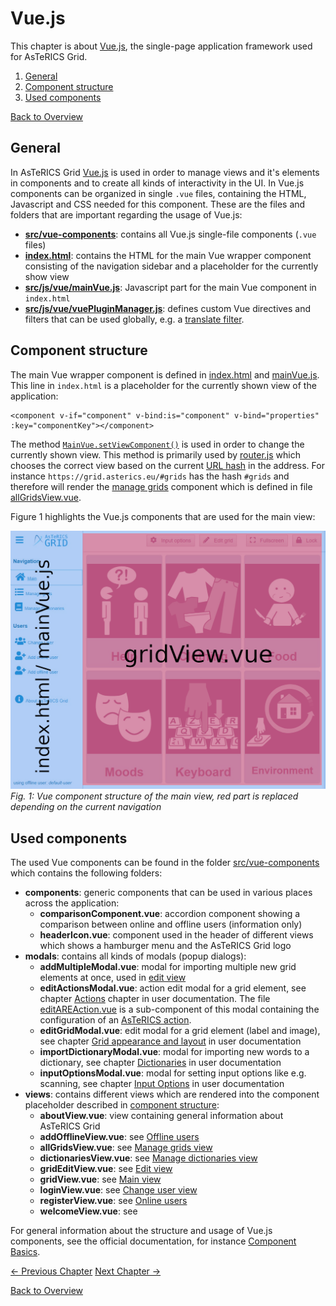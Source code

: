 # Vue.js
This chapter is about [Vue.js](https://vuejs.org/), the single-page application framework used for AsTeRICS Grid.

1. [General](04_vuejs.md#general)
1. [Component structure](04_vuejs.md#component-structure)
1. [Used components](04_vuejs.md#used-components)

[Back to Overview](00_index.md)

## General
In AsTeRICS Grid [Vue.js](https://vuejs.org/) is used in order to manage views and it's elements in components and to create all kinds of interactivity in the UI. In Vue.js components can be organized in single `.vue` files, containing the HTML, Javascript and CSS needed for this component. These are the files and folders that are important regarding the usage of Vue.js:

* **[src/vue-components](https://github.com/asterics/AsTeRICS-Grid/tree/master/src/vue-components)**: contains all Vue.js single-file components (`.vue` files)
* **[index.html](https://github.com/asterics/AsTeRICS-Grid/blob/master/index.html)**: contains the HTML for the main Vue wrapper component consisting of the navigation sidebar and a placeholder for the currently show view
* **[src/js/vue/mainVue.js](https://github.com/asterics/AsTeRICS-Grid/blob/master/src/js/vue/mainVue.js)**: Javascript part for the main Vue component in `index.html`
* **[src/js/vue/vuePluginManager.js](https://github.com/asterics/AsTeRICS-Grid/blob/master/src/js/vue/vuePluginManager.js)**: defines custom Vue directives and filters that can be used globally, e.g. a [translate filter](07_i18n.md#vuejs-filter).

## Component structure
The main Vue wrapper component is defined in [index.html](https://github.com/asterics/AsTeRICS-Grid/blob/master/index.html) and [mainVue.js](https://github.com/asterics/AsTeRICS-Grid/blob/master/src/js/vue/mainVue.js). This line in `index.html` is a placeholder for the currently shown view of the application:
```
<component v-if="component" v-bind:is="component" v-bind="properties" :key="componentKey"></component>
```

The method [`MainVue.setViewComponent()`](https://github.com/asterics/AsTeRICS-Grid/blob/master/src/js/vue/mainVue.js) is used in order to change the currently shown view. This method is primarily used by [router.js](https://github.com/asterics/AsTeRICS-Grid/blob/master/src/js/router.js) which chooses the correct view based on the current [URL hash](https://en.wikipedia.org/wiki/Fragment_identifier) in the address. For instance `https://grid.asterics.eu/#grids` has the hash `#grids` and therefore will render the [manage grids](../documentation_user/02_navigation.md#manage-grids-view) component which is defined in file [allGridsView.vue](https://github.com/asterics/AsTeRICS-Grid/blob/master/src/vue-components/views/allGridsView.vue).

Figure 1 highlights the Vue.js components that are used for the main view:

![](img/main.png)
*Fig. 1: Vue component structure of the main view, red part is replaced depending on the current navigation*

## Used components
The used Vue components can be found in the folder [src/vue-components](https://github.com/asterics/AsTeRICS-Grid/tree/master/src/vue-components) which contains the following folders:
* **components**: generic components that can be used in various places across the application:
    * **comparisonComponent.vue**: accordion component showing a comparison between online and offline users (information only)
    * **headerIcon.vue**: component used in the header of different views which shows a hamburger menu and the AsTeRICS Grid logo
* **modals**: contains all kinds of modals (popup dialogs):
    * **addMultipleModal.vue**: modal for importing multiple new grid elements at once, used in [edit view](../documentation_user/02_navigation.md#edit-view)
    * **editActionsModal.vue**: action edit modal for a grid element, see chapter [Actions](../documentation_user/05_actions.md#edit-actions-modal) chapter in user documentation. The file [editAREAction.vue](https://github.com/asterics/AsTeRICS-Grid/blob/master/src/vue-components/modals/editActionsSub/editAREAction.vue) is a sub-component of this modal containing the configuration of an [AsTeRICS action](../documentation_user/05_actions.md#asterics-action).
    * **editGridModal.vue**: edit modal for a grid element (label and image), see chapter [Grid appearance and layout](../documentation_user/03_appearance_layout.md#edit-modal) in user documentation
    * **importDictionaryModal.vue**: modal for importing new words to a dictionary, see chapter [Dictionaries](../documentation_user/07_dictionaries.md#add-words) in user documentation
    * **inputOptionsModal.vue**: modal for setting input options like e.g. scanning, see chapter [Input Options](../documentation_user/04_input_options.md) in user documentation
* **views**: contains different views which are rendered into the component placeholder described in [component structure](04_vuejs.md#component-structure):
    * **aboutView.vue**: view containing general information about AsTeRICS Grid
    * **addOfflineView.vue**: see [Offline users](../documentation_user/06_users.md#offline-users)
    * **allGridsView.vue**: see [Manage grids view](../documentation_user/02_navigation.md#manage-grids-view)
    * **dictionariesView.vue**: see [Manage dictionaries view](../documentation_user/02_navigation.md#manage-dictionaries-view)
    * **gridEditView.vue**: see [Edit view](../documentation_user/02_navigation.md#edit-view)
    * **gridView.vue**: see [Main view](../documentation_user/02_navigation.md#main-view)
    * **loginView.vue**: see [Change user view](../documentation_user/02_navigation.md#change-user-view)
    * **registerView.vue**: see [Online users](../documentation_user/06_users.md#online-users)
    * **welcomeView.vue**: see [](../documentation_user/02_navigation.md#welcome-view)
    
For general information about the structure and usage of Vue.js components, see the official documentation, for instance [Component Basics](https://vuejs.org/v2/guide/components.html).

[&#x2190; Previous Chapter](03_grid.md) [Next Chapter &#x2192;](05_datamodel.md)

[Back to Overview](00_index.md)



